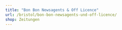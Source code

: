 ```yaml
---
title: "Bon Bon Newsagents & Off Licence"
url: /bristol/bon-bon-newsagents-und-off-licence/
shop: Zeitungen
---
```

